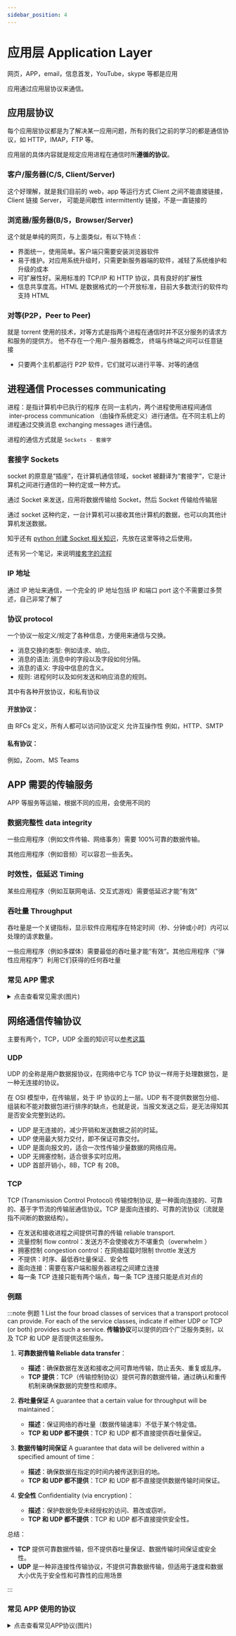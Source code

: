 ```yaml
---
sidebar_position: 4
---
```


# 应用层 Application Layer

网页，APP，email，信息首发，YouTube，skype 等都是应用

应用通过应用层协议来通信。

## 应用层协议

每个应用层协议都是为了解决某一应用问题，所有的我们之前的学习的都是通信协议，如 HTTP，IMAP，FTP 等。

应用层的具体内容就是规定应用进程在通信时所**遵循的协议**。

### 客户/服务器(C/S, Client/Server)

这个好理解，就是我们目前的 web，app 等运行方式
Client 之间不能直接链接，
Client 链接 Server，
可能是间歇性 intermittently 链接，不是一直链接的

### 浏览器/服务器(B/S，Browser/Server)

这个就是单纯的网页，与上面类似，有以下特点：

- 界面统一，使用简单。客户端只需要安装浏览器软件
- 易于维护。对应用系统升级时，只需更新服务器端的软件，减轻了系统维护和升级的成本
- 可扩展性好。采用标准的 TCP/IP 和 HTTP 协议，具有良好的扩展性
- 信息共享度高。HTML 是数据格式的一个开放标准，目前大多数流行的软件均支持 HTML

### 对等(P2P，Peer to Peer)

就是 torrent 使用的技术，对等方式是指两个进程在通信时并不区分服务的请求方和服务的提供方。
他不存在一个用户-服务器概念，
终端与终端之间可以任意链接

- 只要两个主机都运行 P2P 软件，它们就可以进行平等、对等的通信

## 进程通信 Processes communicating

进程：是指计算机中已执行的程序
在同一主机内，两个进程使用进程间通信  inter-process communication （由操作系统定义）进行通信。在不同主机上的进程通过交换消息 exchanging messages 进行通信。

进程的通信方式就是 `Sockets - 套接字`

### 套接字 Sockets

socket 的原意是“插座”，在计算机通信领域，socket 被翻译为“套接字”，它是计算机之间进行通信的一种约定或一种方式。

通过 Socket 来发送，应用将数据传输给 Socket，然后 Socket 传输给传输层

通过 socket 这种约定，一台计算机可以接收其他计算机的数据，也可以向其他计算机发送数据。

知乎还有 [python 创建 Socket 相关知识](https://zhuanlan.zhihu.com/p/230800627)，先放在这里等待之后使用。

还有另一个笔记，来说明[接套字的流程](https://www.cnblogs.com/ggzhangxiaochao/p/15095179.html)

### IP 地址

通过 IP 地址来通信，一个完全的 IP 地址包括 IP 和端口 port
这个不需要过多赘述，自己非常了解了

### 协议 protocol

一个协议一般定义/规定了各种信息，方便用来通信与交换。

- 消息交换的类型: 例如请求、响应。
- 消息的语法: 消息中的字段以及字段如何分隔。
- 消息的语义: 字段中信息的含义。
- 规则: 进程何时以及如何发送和响应消息的规则。

其中有各种开放协议，和私有协议

#### 开放协议：

由 RFCs 定义，所有人都可以访问协议定义
允许互操作性
例如，HTTP、SMTP

#### 私有协议：

例如，Zoom、MS Teams

## APP 需要的传输服务

APP 等服务等运输，根据不同的应用，会使用不同的

### 数据完整性 data integrity

一些应用程序（例如文件传输、网络事务）需要 100%可靠的数据传输。

其他应用程序（例如音频）可以容忍一些丢失。

### 时效性，低延迟 Timing

某些应用程序（例如互联网电话、交互式游戏）需要低延迟才能“有效”

### 吞吐量 Throughput

吞吐量是一个关键指标，显示软件应用程序在特定时间（秒、分钟或小时）内可以处理的请求数量。

一些应用程序（例如多媒体）需要最低的吞吐量才能“有效”。其他应用程序（“弹性应用程序”）利用它们获得的任何吞吐量

### 常见 APP 需求

<details>
  <summary>点击查看常见需求(图片)</summary>
  <div>
    ![常见 APP 需求](./images/transport_service_requirements.png)
  </div>
</details>

## 网络通信传输协议

主要有两个，TCP，UDP
全面的知识可以[参考这篇](https://juejin.cn/post/7078847853694566408)

### UDP

UDP 的全称是用户数据报协议，在网络中它与 TCP 协议一样用于处理数据包，是一种无连接的协议。

在 OSI 模型中，在传输层，处于 IP 协议的上一层。UDP 有不提供数据包分组、组装和不能对数据包进行排序的缺点，也就是说，当报文发送之后，是无法得知其是否安全完整到达的。

- UDP 是无连接的，减少开销和发送数据之前的时延。
- UDP 使用最大努力交付，即不保证可靠交付。
- UDP 是面向报文的，适合一次性传输少量数据的网络应用。
- UDP 无拥塞控制，适合很多实时应用。
- UDP 首部开销小，8B，TCP 有 20B。

### TCP

TCP (Transmission Control Protocol) 传输控制协议, 是一种面向连接的、可靠的、基于字节流的传输层通信协议。TCP 是面向连接的、可靠的流协议（流就是指不间断的数据结构）。

- 在发送和接收进程之间提供可靠的传输 reliable transport.
- 流量控制 flow control：发送方不会使接收方不堪重负（overwhelm ）
- 拥塞控制 congestion control：在网络超载时限制 throttle 发送方
- 不提供：时序、最低吞吐量保证、安全性
- 面向连接：需要在客户端和服务器进程之间建立连接
- 每一条 TCP 连接只能有两个端点，每一条 TCP 连接只能是点对点的

### 例题

:::note 例题 1
List the four broad classes of services that a transport protocol can provide. For each of the service classes, indicate if either UDP or TCP (or both) provides such a service.
**传输协议**可以提供的四个广泛服务类别，以及 TCP 和 UDP 是否提供这些服务。

1. **可靠数据传输 Reliable data transfer**：

   - **描述**：确保数据在发送和接收之间可靠地传输，防止丢失、重复或乱序。
   - **TCP 提供**：TCP（传输控制协议）提供可靠的数据传输，通过确认和重传机制来确保数据的完整性和顺序。

2. **吞吐量保证** A guarantee that a certain value for throughput will be maintained：

   - **描述**：保证网络的吞吐量（数据传输速率）不低于某个特定值。
   - **TCP 和 UDP 都不提供**：TCP 和 UDP 都不直接提供吞吐量保证。

3. **数据传输时间保证** A guarantee that data will be delivered within a specified amount of time：

   - **描述**：确保数据在指定的时间内被传送到目的地。
   - **TCP 和 UDP 都不提供**：TCP 和 UDP 都不直接提供数据传输时间保证。

4. **安全性** Confidentiality (via encryption)：
   - **描述**：保护数据免受未经授权的访问、篡改或窃听。
   - **TCP 和 UDP 都不提供**：TCP 和 UDP 都不直接提供安全性。

总结：

- **TCP** 提供可靠数据传输，但不提供吞吐量保证、数据传输时间保证或安全性。
- **UDP** 是一种非连接性传输协议，不提供可靠数据传输，但适用于速度和数据大小优先于安全性和可靠性的应用场景

:::

### 常见 APP 使用的协议

<details>
  <summary>点击查看常见APP协议(图片)</summary>
  <div>
    ![常见 APP 使用的协议](./images/Internet_transport_protocols_services.png)
  </div>
</details>
